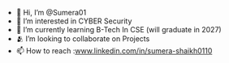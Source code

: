 - 👋 Hi, I’m @Sumera01
- 👀 I’m interested in CYBER Security
- 🌱 I’m currently learning B-Tech In CSE (will graduate in 2027)
- 🫂 I’m looking to collaborate on Projects
- 📫 How to reach :www.linkedin.com/in/sumera-shaikh0110
<!---
Sumera01/Sumera01 is a ✨ special ✨ repository because its `README.md` (this file) appears on your GitHub profile.
You can click the Preview link to take a look at your changes.
--->
